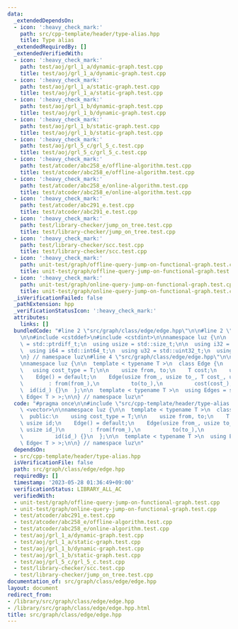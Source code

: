 ```yaml
---
data:
  _extendedDependsOn:
  - icon: ':heavy_check_mark:'
    path: src/cpp-template/header/type-alias.hpp
    title: Type alias
  _extendedRequiredBy: []
  _extendedVerifiedWith:
  - icon: ':heavy_check_mark:'
    path: test/aoj/grl_1_a/dynamic-graph.test.cpp
    title: test/aoj/grl_1_a/dynamic-graph.test.cpp
  - icon: ':heavy_check_mark:'
    path: test/aoj/grl_1_a/static-graph.test.cpp
    title: test/aoj/grl_1_a/static-graph.test.cpp
  - icon: ':heavy_check_mark:'
    path: test/aoj/grl_1_b/dynamic-graph.test.cpp
    title: test/aoj/grl_1_b/dynamic-graph.test.cpp
  - icon: ':heavy_check_mark:'
    path: test/aoj/grl_1_b/static-graph.test.cpp
    title: test/aoj/grl_1_b/static-graph.test.cpp
  - icon: ':heavy_check_mark:'
    path: test/aoj/grl_5_c/grl_5_c.test.cpp
    title: test/aoj/grl_5_c/grl_5_c.test.cpp
  - icon: ':heavy_check_mark:'
    path: test/atcoder/abc258_e/offline-algorithm.test.cpp
    title: test/atcoder/abc258_e/offline-algorithm.test.cpp
  - icon: ':heavy_check_mark:'
    path: test/atcoder/abc258_e/online-algorithm.test.cpp
    title: test/atcoder/abc258_e/online-algorithm.test.cpp
  - icon: ':heavy_check_mark:'
    path: test/atcoder/abc291_e.test.cpp
    title: test/atcoder/abc291_e.test.cpp
  - icon: ':heavy_check_mark:'
    path: test/library-checker/jump_on_tree.test.cpp
    title: test/library-checker/jump_on_tree.test.cpp
  - icon: ':heavy_check_mark:'
    path: test/library-checker/scc.test.cpp
    title: test/library-checker/scc.test.cpp
  - icon: ':heavy_check_mark:'
    path: unit-test/graph/offline-query-jump-on-functional-graph.test.cpp
    title: unit-test/graph/offline-query-jump-on-functional-graph.test.cpp
  - icon: ':heavy_check_mark:'
    path: unit-test/graph/online-query-jump-on-functional-graph.test.cpp
    title: unit-test/graph/online-query-jump-on-functional-graph.test.cpp
  _isVerificationFailed: false
  _pathExtension: hpp
  _verificationStatusIcon: ':heavy_check_mark:'
  attributes:
    links: []
  bundledCode: "#line 2 \"src/graph/class/edge/edge.hpp\"\n\n#line 2 \"src/cpp-template/header/type-alias.hpp\"\
    \n\n#include <cstddef>\n#include <cstdint>\n\nnamespace luz {\n\n  using isize\
    \ = std::ptrdiff_t;\n  using usize = std::size_t;\n\n  using i32 = std::int32_t;\n\
    \  using i64 = std::int64_t;\n  using u32 = std::uint32_t;\n  using u64 = std::uint64_t;\n\
    \n} // namespace luz\n#line 4 \"src/graph/class/edge/edge.hpp\"\n\n#include <vector>\n\
    \nnamespace luz {\n\n  template < typename T >\n  class Edge {\n   public:\n \
    \   using cost_type = T;\n\n    usize from, to;\n    T cost;\n    usize id;\n\
    \    Edge() = default;\n    Edge(usize from_, usize to_, T cost_, usize id_)\n\
    \        : from(from_),\n          to(to_),\n          cost(cost_),\n        \
    \  id(id_) {}\n  };\n\n  template < typename T >\n  using Edges = std::vector<\
    \ Edge< T > >;\n\n} // namespace luz\n"
  code: "#pragma once\n\n#include \"src/cpp-template/header/type-alias.hpp\"\n\n#include\
    \ <vector>\n\nnamespace luz {\n\n  template < typename T >\n  class Edge {\n \
    \  public:\n    using cost_type = T;\n\n    usize from, to;\n    T cost;\n   \
    \ usize id;\n    Edge() = default;\n    Edge(usize from_, usize to_, T cost_,\
    \ usize id_)\n        : from(from_),\n          to(to_),\n          cost(cost_),\n\
    \          id(id_) {}\n  };\n\n  template < typename T >\n  using Edges = std::vector<\
    \ Edge< T > >;\n\n} // namespace luz\n"
  dependsOn:
  - src/cpp-template/header/type-alias.hpp
  isVerificationFile: false
  path: src/graph/class/edge/edge.hpp
  requiredBy: []
  timestamp: '2023-05-28 01:36:49+09:00'
  verificationStatus: LIBRARY_ALL_AC
  verifiedWith:
  - unit-test/graph/offline-query-jump-on-functional-graph.test.cpp
  - unit-test/graph/online-query-jump-on-functional-graph.test.cpp
  - test/atcoder/abc291_e.test.cpp
  - test/atcoder/abc258_e/offline-algorithm.test.cpp
  - test/atcoder/abc258_e/online-algorithm.test.cpp
  - test/aoj/grl_1_a/dynamic-graph.test.cpp
  - test/aoj/grl_1_a/static-graph.test.cpp
  - test/aoj/grl_1_b/dynamic-graph.test.cpp
  - test/aoj/grl_1_b/static-graph.test.cpp
  - test/aoj/grl_5_c/grl_5_c.test.cpp
  - test/library-checker/scc.test.cpp
  - test/library-checker/jump_on_tree.test.cpp
documentation_of: src/graph/class/edge/edge.hpp
layout: document
redirect_from:
- /library/src/graph/class/edge/edge.hpp
- /library/src/graph/class/edge/edge.hpp.html
title: src/graph/class/edge/edge.hpp
---
```

